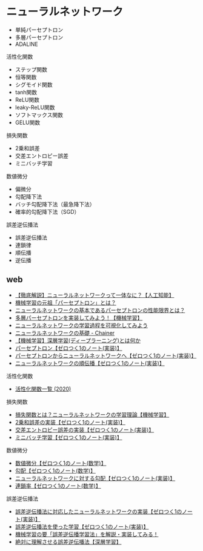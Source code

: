 # ニューラルネットワーク
- 単純パーセプトロン
- 多層パーセプトロン
- ADALINE

活性化関数<br>
- ステップ関数
- 恒等関数
- シグモイド関数
- tanh関数
- ReLU関数
- leaky-ReLU関数
- ソフトマックス関数
- GELU関数

損失関数<br>
- 2乗和誤差
- 交差エントロピー誤差
- ミニバッチ学習

数値微分<br>
- 偏微分
- 勾配降下法
- バッチ勾配降下法（最急降下法）
- 確率的勾配降下法（SGD）

誤差逆伝播法<br>
- 誤差逆伝播法
- 連鎖律
- 順伝播
- 逆伝播

## web
- [【徹底解説】ニューラルネットワークって一体なに？【人工知能】](https://rightcode.co.jp/blog/information-technology/neuralnetwork)
- [機械学習の元祖「パーセプトロン」とは？](https://rightcode.co.jp/blog/information-technology/simple-perceptron)
- [ニューラルネットワークの基本であるパーセプトロンの性能限界とは？](https://rightcode.co.jp/blog/information-technology/neural-network-perceptron-performance-limit)
- [多層パーセプトロンを実装してみよう！【機械学習】](https://rightcode.co.jp/blog/information-technology/multilayer-perceptron-implementation)
- [ニューラルネットワークの学習過程を可視化してみよう](https://rightcode.co.jp/blog/information-technology/neural-network-learning-visualization)
- [ニューラルネットワークの基礎 - Chainer](https://tutorials.chainer.org/ja/13_Basics_of_Neural_Networks.html)
- [【機械学習】深層学習(ディープラーニング)とは何か](https://www.youtube.com/watch?v=s5_Pk3CjhNA)
- [パーセプトロン【ゼロつく1のノート(実装)】](https://www.anarchive-beta.com/entry/2020/06/02/180000)
- [パーセプトロンからニューラルネットワークへ【ゼロつく1のノート(実装)】](https://www.anarchive-beta.com/entry/2020/06/03/180000)
- [ニューラルネットワークの順伝播【ゼロつく1のノート(実装)】](https://www.anarchive-beta.com/entry/2020/06/06/180000)

活性化関数<br>
- [活性化関数一覧 (2020)](https://qiita.com/kuroitu/items/73cd401afd463a78115a)

損失関数<br>
- [損失関数とは？ニューラルネットワークの学習理論【機械学習】](https://rightcode.co.jp/blog/information-technology/loss-function-neural-network-learning-theory)
- [2乗和誤差の実装【ゼロつく1のノート(実装)】](https://www.anarchive-beta.com/entry/2020/06/16/180000)
- [交差エントロピー誤差の実装【ゼロつく1のノート(実装)】](https://www.anarchive-beta.com/entry/2020/06/17/180000)
- [ミニバッチ学習【ゼロつく1のノート(実装)】](https://www.anarchive-beta.com/entry/2020/06/22/180000)

数値微分<br>
- [数値微分【ゼロつく1のノート(数学)】](https://www.anarchive-beta.com/entry/2020/06/18/180000)
- [勾配【ゼロつく1のノート(数学)】](https://www.anarchive-beta.com/entry/2020/06/19/180000)
- [ニューラルネットワークに対する勾配【ゼロつく1のノート(実装)】](https://www.anarchive-beta.com/entry/2020/06/20/180000)
- [連鎖率【ゼロつく1のノート(数学)】](https://www.anarchive-beta.com/entry/2020/07/29/180000)

誤差逆伝播法<br>
- [誤差逆伝播法に対応したニューラルネットワークの実装【ゼロつく1のノート(実装)】](https://www.anarchive-beta.com/entry/2020/08/07/180000)
- [誤差逆伝播法を使った学習【ゼロつく1のノート(実装)】](https://www.anarchive-beta.com/entry/2020/08/08/180000)
- [機械学習の要「誤差逆伝播学習法」を解説・実装してみる！](https://rightcode.co.jp/blog/information-technology/back-propagation-algorithm-implementation)
- [絶対に理解させる誤差逆伝播法【深層学習】](https://www.youtube.com/watch?v=0itH0iDO8BE)
